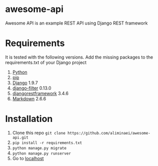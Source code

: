 # awesome-api
Awesome API is an example REST API using Django REST framework


Requirements
============

It is tested with the following versions. Add the missing packages to the requirements.txt of your Django project 

1. [Python]
2. [pip]
3. [Django] 1.9.7
4. [django-filter] 0.13.0
5. [djangorestframework] 3.4.6
6. [Markdown] 2.6.6

Installation
============

1. Clone this repo `git clone https://github.com/aliminaei/awesome-api.git`
2. `pip install -r requirements.txt`
3. `python manage.py migrate`
4. `python manage.py runserver`
5. Go to [localhost]

[Python]: https://www.python.org/download/releases/2.7/ "Python 2.7"
[pip]: https://pypi.python.org/pypi/pip "pip"
[django]: https://www.djangoproject.com/ "Django==1.9.7"
[django-filter]: http://django-filter.readthedocs.io/en/latest/usage.html "django-filter"
[djangorestframework]: http://www.django-rest-framework.org/ "djangorestframework"
[Markdown]: https://pypi.python.org/pypi/Markdown/ "Markdown"
[localhost]: http://127.0.0.1:8000/users/ "http://127.0.0.1:8000/users/"

